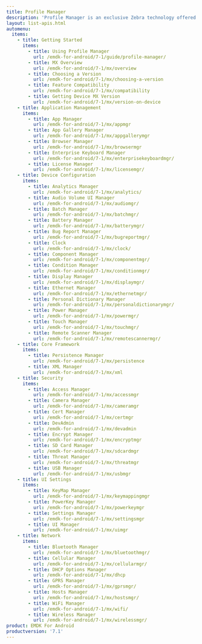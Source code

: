 ```yaml
---
title: Profile Manager
description: 'Profile Manager is an exclusive Zebra technology offered within the EMDK IDE, providing a GUI-based development tool for accessing many of the features provided by Zebra devices. Profile Manager generates the required code automatically, resulting in reduced development time, less coding effort and fewer errors.'
layout: list-apis.html
automenu:
  items:
    - title: Getting Started
      items:
        - title: Using Profile Manager
          url: /emdk-for-android/7-1/guide/profile-manager/
        - title: MX Overview
          url: /emdk-for-android/7-1/mx/overview
        - title: Choosing a Version
          url: /emdk-for-android/7-1/mx/choosing-a-version
        - title: Feature Compatibility
          url: /emdk-for-android/7-1/mx/compatibility
        - title: Getting Device MX Version
          url: /emdk-for-android/7-1/mx/version-on-device
    - title: Application Management
      items:
        - title: App Manager
          url: /emdk-for-android/7-1/mx/appmgr
        - title: App Gallery Manager
          url: /emdk-for-android/7-1/mx/appgallerymgr
        - title: Browser Manager
          url: /emdk-for-android/7-1/mx/browsermgr
        - title: Enterprise Keyboard Manager
          url: /emdk-for-android/7-1/mx/enterprisekeyboardmgr/
        - title: License Manager 
          url: /emdk-for-android/7-1/mx/licensemgr/
    - title: Device Configuration
      items:
        - title: Analytics Manager
          url: /emdk-for-android/7-1/mx/analytics/
        - title: Audio Volume UI Manager
          url: /emdk-for-android/7-1/mx/audiomgr/
        - title: Batch Manager
          url: /emdk-for-android/7-1/mx/batchmgr/
        - title: Battery Manager
          url: /emdk-for-android/7-1/mx/batterymgr/
        - title: Bug Report Manager
          url: /emdk-for-android/7-1/mx/bugreportmgr/
        - title: Clock
          url: /emdk-for-android/7-1/mx/clock/
        - title: Component Manager
          url: /emdk-for-android/7-1/mx/componentmgr/
        - title: Condition Manager
          url: /emdk-for-android/7-1/mx/conditionmgr/
        - title: Display Manager
          url: /emdk-for-android/7-1/mx/displaymgr/
        - title: Ethernet Manager
          url: /emdk-for-android/7-1/mx/ethernetmgr/
        - title: Personal Dictionary Manager
          url: /emdk-for-android/7-1/mx/personaldictionarymgr/
        - title: Power Manager
          url: /emdk-for-android/7-1/mx/powermgr/
        - title: Touch Manager
          url: /emdk-for-android/7-1/mx/touchmgr/
        - title: Remote Scanner Manager
          url: /emdk-for-android/7-1/mx/remotescannermgr/
    - title: Core Framework
      items:
        - title: Persistence Manager
          url: /emdk-for-android/7-1/mx/persistence
        - title: XML Manager
          url: /emdk-for-android/7-1/mx/xml
    - title: Security
      items:
        - title: Access Manager
          url: /emdk-for-android/7-1/mx/accessmgr
        - title: Camera Manager
          url: /emdk-for-android/7-1/mx/cameramgr
        - title: Cert Manager
          url: /emdk-for-android/7-1/mx/certmgr
        - title: DevAdmin
          url: /emdk-for-android/7-1/mx/devadmin
        - title: Encrypt Manager
          url: /emdk-for-android/7-1/mx/encryptmgr
        - title: SD Card Manager
          url: /emdk-for-android/7-1/mx/sdcardmgr
        - title: Threat Manager
          url: /emdk-for-android/7-1/mx/threatmgr
        - title: USB Manager
          url: /emdk-for-android/7-1/mx/usbmgr
    - title: UI Settings
      items:
        - title: KeyMap Manager
          url: /emdk-for-android/7-1/mx/keymappingmgr
        - title: PowerKey Manager
          url: /emdk-for-android/7-1/mx/powerkeymgr
        - title: Settings Manager
          url: /emdk-for-android/7-1/mx/settingsmgr
        - title: UI Manager
          url: /emdk-for-android/7-1/mx/uimgr
    - title: Network
      items:
        - title: Bluetooth Manager
          url: /emdk-for-android/7-1/mx/bluetoothmgr/
        - title: Cellular Manager
          url: /emdk-for-android/7-1/mx/cellularmgr/
        - title: DHCP Options Manager
          url: /emdk-for-android/7-1/mx/dhcp
        - title: GPRS Manager
          url: /emdk-for-android/7-1/mx/gprsmgr/
        - title: Hosts Manager
          url: /emdk-for-android/7-1/mx/hostsmgr/
        - title: WiFi Manager
          url: /emdk-for-android/7-1/mx/wifi/
        - title: Wireless Manager
          url: /emdk-for-android/7-1/mx/wirelessmgr/
product: EMDK For Android
productversion: '7.1'
---
```


<!-- 4/24/18: 

DataWedge configuration through Profile Manager Data Capture was terminated in 6.8. 
All functions are now available through DW intent APIs 

All guides below were updated with a note to that effect. 

    - title: Data Capture
      items:
        - title: Activity Selection
          url: /emdk-for-android/7-1/mx/data-capture/activity
        - title: Barcode Input
          url: /emdk-for-android/7-1/mx/data-capture/barcode
        - title: Data Capture Plus
          url: /emdk-for-android/7-1/mx/data-capture/data-capture-plus
        - title: Int Output
          url: /emdk-for-android/7-1/mx/data-capture/intent
        - title: IP Output
          url: /emdk-for-android/7-1/mx/data-capture/IP
        - title: Keystroke Output
          url: /emdk-for-android/7-1/mx/data-capture/keystroke
        - title: MSR Input
          url: /emdk-for-android/7-1/mx/data-capture/msr


 -->